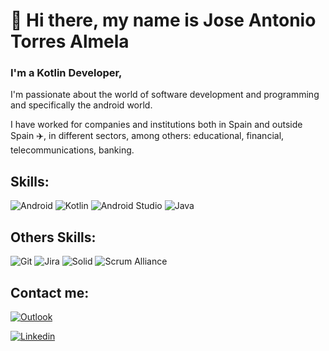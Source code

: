 # 👋 Hi there, my name is Jose Antonio Torres Almela

### I'm a Kotlin Developer, 
I'm passionate about the world of software development and programming and specifically the android world.

I have worked for companies and institutions both in Spain and outside Spain ✈️, in different sectors, among others: educational, financial, telecommunications, banking.

## Skills:

![Android](https://img.shields.io/static/v1?style=for-the-badge&message=Android&color=222222&logo=Android&logoColor=3DDC84&label=)
![Kotlin](https://img.shields.io/static/v1?style=for-the-badge&message=Kotlin&color=7F52FF&logo=Kotlin&logoColor=FFFFFF&label=)
![Android Studio](https://img.shields.io/static/v1?style=for-the-badge&message=Android+Studio&color=222222&logo=Android+Studio&logoColor=3DDC84&label=)
![Java](https://img.shields.io/badge/java-%23ED8B00.svg?style=for-the-badge&logo=openjdk&logoColor=white)

## Others Skills:

![Git](https://img.shields.io/static/v1?style=for-the-badge&message=Git&color=F05032&logo=Git&logoColor=FFFFFF&label=)
![Jira](https://img.shields.io/static/v1?style=for-the-badge&message=Jira&color=0052CC&logo=Jira&logoColor=FFFFFF&label=)
![Solid](https://img.shields.io/static/v1?style=for-the-badge&message=Solid&color=2C4F7C&logo=Solid&logoColor=FFFFFF&label=)
![Scrum Alliance](https://img.shields.io/static/v1?style=for-the-badge&message=Scrum+Alliance&color=009FDA&logo=Scrum+Alliance&logoColor=FFFFFF&label=)

## Contact me:

[![Outlook](https://img.shields.io/badge/Microsoft_Outlook-0078D4?style=for-the-badge&logo=microsoft-outlook&logoColor=white)](mailto:j_torres_almela@hotmail.com)

[![Linkedin](https://img.shields.io/badge/LinkedIn-0077B5?style=for-the-badge&logo=linkedin&logoColor=white)](https://www.linkedin.com/in/jose-antonio-torres-almela-705b0b44/)


